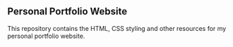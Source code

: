 ## Personal Portfolio Website

This repository contains the HTML, CSS styling and other resources for my personal portfolio website.
